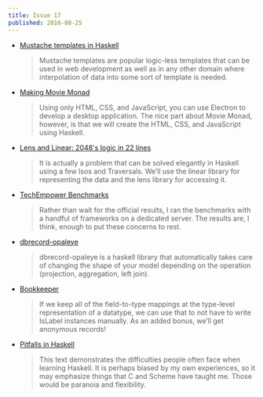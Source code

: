 ```yaml
---
title: Issue 17
published: 2016-08-25
---
```


- [Mustache templates in Haskell](https://www.stackbuilders.com/tutorials/haskell/mustache-templates/)

  > Mustache templates are popular logic-less templates that can be used in web development as well as in any other domain where interpolation of data into some sort of template is needed.

- [Making Movie Monad](https://lettier.github.io/posts/2016-08-15-making-movie-monad.html)

  > Using only HTML, CSS, and JavaScript, you can use Electron to develop a desktop application. The nice part about Movie Monad, however, is that we will create the HTML, CSS, and JavaScript using Haskell.

- [Lens and Linear: 2048's logic in 22 lines](http://www.nmattia.com/posts/2016-08-19-lens-linear-2048.html)

  > It is actually a problem that can be solved elegantly in Haskell using a few Isos and Traversals. We’ll use the linear library for representing the data and the lens library for accessing it.

- [TechEmpower Benchmarks](https://turingjump.com/blog/tech-empower/)

  > Rather than wait for the official results, I ran the benchmarks with a handful of frameworks on a dedicated server. The results are, I think, enough to put these concerns to rest.

- [dbrecord-opaleye](https://github.com/byteally/dbrecord-opaleye/blob/e70e2bacb49da9371563791f81f7e74992dfd57c/README.md#dbrecord-opaleye)

  > dbrecord-opaleye is a haskell library that automatically takes care of changing the shape of your model depending on the operation (projection, aggregation, left join).

- [Bookkeeper](https://turingjump.com/blog/bookkeeper/)

  > If we keep all of the field-to-type mappings at the type-level representation of a datatype, we can use that to not have to write IsLabel instances manually. As an added bonus, we’ll get anonymous records!

- [Pitfalls in Haskell](http://users.jyu.fi/~sapekiis/haskell-pitfalls/)

  > This text demonstrates the difficulties people often face when learning Haskell. It is perhaps biased by my own experiences, so it may emphasize things that C and Scheme have taught me. Those would be paranoia and flexibility.

